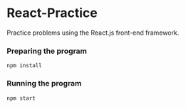 # React-Practice

Practice problems using the React.js front-end framework. 

### Preparing the program

`npm install`

### Running the program

`npm start`
